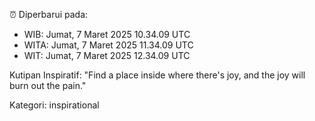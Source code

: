 ⏰ Diperbarui pada:
- WIB: Jumat, 7 Maret 2025 10.34.09 UTC
- WITA: Jumat, 7 Maret 2025 11.34.09 UTC
- WIT: Jumat, 7 Maret 2025 12.34.09 UTC

Kutipan Inspiratif:
"Find a place inside where there's joy, and the joy will burn out the pain."


Kategori: inspirational

